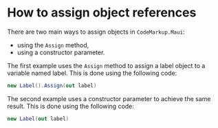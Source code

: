 
# How to assign object references

There are two main ways to assign objects in `CodeMarkup.Maui`: 

- using the `Assign` method,
- using a constructor parameter.

The first example uses the `Assign` method to assign a label object to a variable named label. This is done using the following code:

```cs
new Label().Assign(out label)
```

The second example uses a constructor parameter to achieve the same result. This is done using the following code:

```cs
new Label(out label)
```